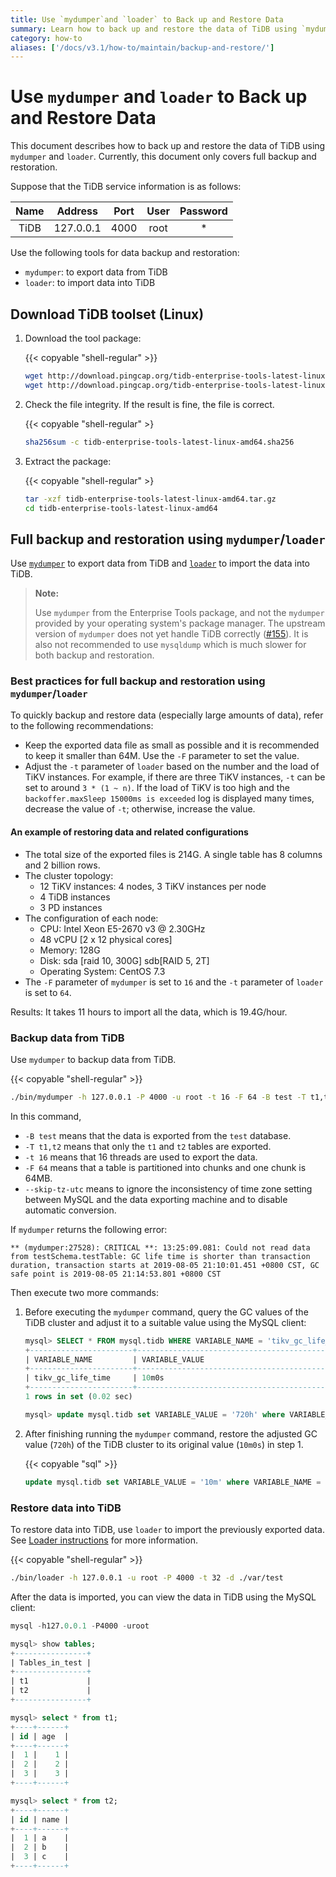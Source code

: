 ```yaml
---
title: Use `mydumper`and `loader` to Back up and Restore Data
summary: Learn how to back up and restore the data of TiDB using `mydumper` and `loader`.
category: how-to
aliases: ['/docs/v3.1/how-to/maintain/backup-and-restore/']
---
```


# Use `mydumper` and `loader` to Back up and Restore Data

This document describes how to back up and restore the data of TiDB using `mydumper` and `loader`. Currently, this document only covers full backup and restoration.

Suppose that the TiDB service information is as follows:

|Name|Address|Port|User|Password|
|:----:|:-------:|:----:|:----:|:------:|
|TiDB|127.0.0.1|4000|root|*|

Use the following tools for data backup and restoration:

- `mydumper`: to export data from TiDB
- `loader`: to import data into TiDB

## Download TiDB toolset (Linux)

1. Download the tool package:

    {{< copyable "shell-regular" >}}

    ```bash
    wget http://download.pingcap.org/tidb-enterprise-tools-latest-linux-amd64.tar.gz
    wget http://download.pingcap.org/tidb-enterprise-tools-latest-linux-amd64.sha256
    ```

2. Check the file integrity. If the result is fine, the file is correct.

    {{< copyable "shell-regular" >}

    ```bash
    sha256sum -c tidb-enterprise-tools-latest-linux-amd64.sha256
    ```

3. Extract the package:

    {{< copyable "shell-regular" >}

    ```bash
    tar -xzf tidb-enterprise-tools-latest-linux-amd64.tar.gz
    cd tidb-enterprise-tools-latest-linux-amd64
    ```

## Full backup and restoration using `mydumper`/`loader`

Use [`mydumper`](/v3.1/reference/tools/mydumper.md) to export data from TiDB and [`loader`](/v3.1/reference/tools/loader.md) to import the data into TiDB.

> **Note:**
>
> Use `mydumper` from the Enterprise Tools package, and not the `mydumper` provided by your operating system's package manager. The upstream version of `mydumper` does not yet handle TiDB correctly ([#155](https://github.com/maxbube/mydumper/pull/155)). It is also not recommended to use `mysqldump` which is much slower for both backup and restoration.

### Best practices for full backup and restoration using `mydumper`/`loader`

To quickly backup and restore data (especially large amounts of data), refer to the following recommendations:

- Keep the exported data file as small as possible and it is recommended to keep it smaller than 64M. Use the `-F` parameter to set the value.
- Adjust the `-t` parameter of `loader` based on the number and the load of TiKV instances. For example, if there are three TiKV instances, `-t` can be set to around `3 * (1 ~ n)`. If the load of TiKV is too high and the `backoffer.maxSleep 15000ms is exceeded` log is displayed many times, decrease the value of `-t`; otherwise, increase the value.

#### An example of restoring data and related configurations

- The total size of the exported files is 214G. A single table has 8 columns and 2 billion rows.
- The cluster topology:
    - 12 TiKV instances: 4 nodes, 3 TiKV instances per node
    - 4 TiDB instances
    - 3 PD instances
- The configuration of each node:
    - CPU: Intel Xeon E5-2670 v3 @ 2.30GHz
    - 48 vCPU [2 x 12 physical cores]
    - Memory: 128G
    - Disk: sda [raid 10, 300G] sdb[RAID 5, 2T]
    - Operating System: CentOS 7.3
- The `-F` parameter of `mydumper` is set to `16` and the `-t` parameter of `loader` is set to `64`.

Results: It takes 11 hours to import all the data, which is 19.4G/hour.

### Backup data from TiDB

Use `mydumper` to backup data from TiDB.

{{< copyable "shell-regular" >}}

```bash
./bin/mydumper -h 127.0.0.1 -P 4000 -u root -t 16 -F 64 -B test -T t1,t2 --skip-tz-utc -o ./var/test
```

In this command,

- `-B test` means that the data is exported from the `test` database.
- `-T t1,t2` means that only the `t1` and `t2` tables are exported.
- `-t 16` means that 16 threads are used to export the data.
- `-F 64` means that a table is partitioned into chunks and one chunk is 64MB.
- `--skip-tz-utc` means to ignore the inconsistency of time zone setting between MySQL and the data exporting machine and to disable automatic conversion.

If `mydumper` returns the following error:

```
** (mydumper:27528): CRITICAL **: 13:25:09.081: Could not read data from testSchema.testTable: GC life time is shorter than transaction duration, transaction starts at 2019-08-05 21:10:01.451 +0800 CST, GC safe point is 2019-08-05 21:14:53.801 +0800 CST
```

Then execute two more commands:

1. Before executing the `mydumper` command, query the GC values of the TiDB cluster and adjust it to a suitable value using the MySQL client:

    ```sql
    mysql> SELECT * FROM mysql.tidb WHERE VARIABLE_NAME = 'tikv_gc_life_time';
    +-----------------------+------------------------------------------------------------------------------------------------+
    | VARIABLE_NAME         | VARIABLE_VALUE                                                                                 |
    +-----------------------+------------------------------------------------------------------------------------------------+
    | tikv_gc_life_time     | 10m0s                                                                                          |
    +-----------------------+------------------------------------------------------------------------------------------------+
    1 rows in set (0.02 sec)

    mysql> update mysql.tidb set VARIABLE_VALUE = '720h' where VARIABLE_NAME = 'tikv_gc_life_time';
    ```

2. After finishing running the `mydumper` command, restore the adjusted GC value (`720h`) of the TiDB cluster to its original value (`10m0s`) in step 1.

    {{< copyable "sql" >}}

    ```sql
    update mysql.tidb set VARIABLE_VALUE = '10m' where VARIABLE_NAME = 'tikv_gc_life_time';
    ```

### Restore data into TiDB

To restore data into TiDB, use `loader` to import the previously exported data. See [Loader instructions](/v3.1/reference/tools/loader.md) for more information.

{{< copyable "shell-regular" >}}

```bash
./bin/loader -h 127.0.0.1 -u root -P 4000 -t 32 -d ./var/test
```

After the data is imported, you can view the data in TiDB using the MySQL client:

```sql
mysql -h127.0.0.1 -P4000 -uroot

mysql> show tables;
+----------------+
| Tables_in_test |
+----------------+
| t1             |
| t2             |
+----------------+

mysql> select * from t1;
+----+------+
| id | age  |
+----+------+
|  1 |    1 |
|  2 |    2 |
|  3 |    3 |
+----+------+

mysql> select * from t2;
+----+------+
| id | name |
+----+------+
|  1 | a    |
|  2 | b    |
|  3 | c    |
+----+------+
```
